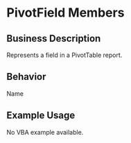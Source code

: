 # PivotField Members

## Business Description
Represents a field in a PivotTable report.

## Behavior
Name

## Example Usage
No VBA example available.